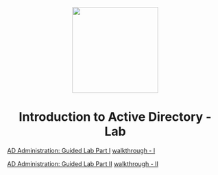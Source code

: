 <div align="center">
    <img src="https://academy.hackthebox.com/images/logo.svg" width="200"/>

# Introduction to Active Directory - Lab 

</div>

[AD Administration: Guided Lab Part I](https://academy.hackthebox.com/module/74/section/708)        [walkthrough - I](/htb-active_directory/AD%20Administration%20Guided%20Lab%20Part%20I.md)

[AD Administration: Guided Lab Part II](https://academy.hackthebox.com/module/74/section/1393)  [walkthrough - II](/htb-active_directory/AD%20Administration%20Guided%20Lab%20Part%20II.md)